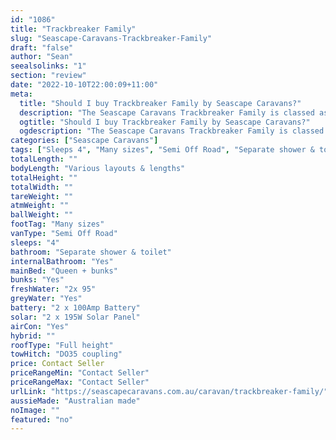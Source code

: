 ```yaml
---
id: "1086"
title: "Trackbreaker Family"
slug: "Seascape-Caravans-Trackbreaker-Family"
draft: "false"
author: "Sean"
seealsolinks: "1"
section: "review"
date: "2022-10-10T22:00:09+11:00"
meta:
  title: "Should I buy Trackbreaker Family by Seascape Caravans?"
  description: "The Seascape Caravans Trackbreaker Family is classed as Semi Off Road, and sleeps 4 people. It is Australian made and comes in at Many sizes. It generally has Separate shower & toilet."
  ogtitle: "Should I buy Trackbreaker Family by Seascape Caravans?"
  ogdescription: "The Seascape Caravans Trackbreaker Family is classed as Semi Off Road, and sleeps 4 people. It is Australian made and comes in at Many sizes. It generally has Separate shower & toilet."
categories: ["Seascape Caravans"]
tags: ["Sleeps 4", "Many sizes", "Semi Off Road", "Separate shower & toilet", "Full height", "Price Unknown", "Australian made"]
totalLength: ""
bodyLength: "Various layouts & lengths"
totalHeight: ""
totalWidth: ""
tareWeight: ""
atmWeight: ""
ballWeight: ""
footTag: "Many sizes"
vanType: "Semi Off Road"
sleeps: "4"
bathroom: "Separate shower & toilet"
internalBathroom: "Yes"
mainBed: "Queen + bunks"
bunks: "Yes"
freshWater: "2x 95"
greyWater: "Yes"
battery: "2 x 100Amp Battery"
solar: "2 x 195W Solar Panel"
airCon: "Yes"
hybrid: ""
roofType: "Full height"
towHitch: "DO35 coupling"
price: Contact Seller
priceRangeMin: "Contact Seller"
priceRangeMax: "Contact Seller"
urlLink: "https://seascapecaravans.com.au/caravan/trackbreaker-family/"
aussieMade: "Australian made"
noImage: ""
featured: "no"
---
```

